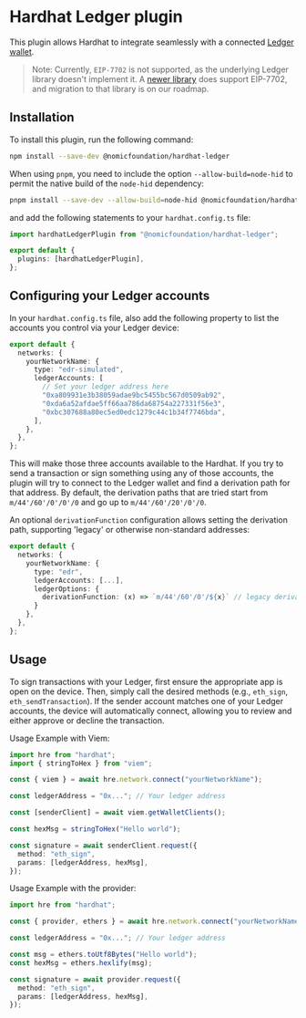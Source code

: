 # Hardhat Ledger plugin

This plugin allows Hardhat to integrate seamlessly with a connected [Ledger wallet](https://www.ledger.com/).

> Note: Currently, `EIP-7702` is not supported, as the underlying Ledger library doesn't implement it. A [newer library](https://www.npmjs.com/package/@ledgerhq/device-management-kit?activeTab=readme) does support EIP-7702, and migration to that library is on our roadmap.

## Installation

To install this plugin, run the following command:

```bash
npm install --save-dev @nomicfoundation/hardhat-ledger
```

When using `pnpm`, you need to include the option `--allow-build=node-hid` to permit the native build of the `node-hid` dependency:

```bash
pnpm install --save-dev --allow-build=node-hid @nomicfoundation/hardhat-ledger
```

and add the following statements to your `hardhat.config.ts` file:

```typescript
import hardhatLedgerPlugin from "@nomicfoundation/hardhat-ledger";

export default {
  plugins: [hardhatLedgerPlugin],
};
```

## Configuring your Ledger accounts

In your `hardhat.config.ts` file, also add the following property to list the accounts you control via your Ledger device:

```typescript
export default {
  networks: {
    yourNetworkName: {
      type: "edr-simulated",
      ledgerAccounts: [
        // Set your ledger address here
        "0xa809931e3b38059adae9bc5455bc567d0509ab92",
        "0xda6a52afdae5ff66aa786da68754a227331f56e3",
        "0xbc307688a80ec5ed0edc1279c44c1b34f7746bda",
      ],
    },
  },
};
```

This will make those three accounts available to the Hardhat. If you try to send a transaction or sign something using any of those accounts, the plugin will try to connect to the Ledger wallet and find a derivation path for that address. By default, the derivation paths that are tried start from `m/44'/60'/0'/0'/0` and go up to `m/44'/60'/20'/0'/0`.

An optional `derivationFunction` configuration allows setting the derivation path, supporting 'legacy' or otherwise non-standard addresses:

```typescript
export default {
  networks: {
    yourNetworkName: {
      type: "edr",
      ledgerAccounts: [...],
      ledgerOptions: {
        derivationFunction: (x) => `m/44'/60'/0'/${x}` // legacy derivation path
      }
    },
  },
};
```

## Usage

To sign transactions with your Ledger, first ensure the appropriate app is open on the device. Then, simply call the desired methods (e.g., `eth_sign`, `eth_sendTransaction`). If the sender account matches one of your Ledger accounts, the device will automatically connect, allowing you to review and either approve or decline the transaction.

Usage Example with Viem:

```typescript
import hre from "hardhat";
import { stringToHex } from "viem";

const { viem } = await hre.network.connect("yourNetworkName");

const ledgerAddress = "0x..."; // Your ledger address

const [senderClient] = await viem.getWalletClients();

const hexMsg = stringToHex("Hello world");

const signature = await senderClient.request({
  method: "eth_sign",
  params: [ledgerAddress, hexMsg],
});
```

Usage Example with the provider:

```typescript
import hre from "hardhat";

const { provider, ethers } = await hre.network.connect("yourNetworkName");

const ledgerAddress = "0x..."; // Your ledger address

const msg = ethers.toUtf8Bytes("Hello world");
const hexMsg = ethers.hexlify(msg);

const signature = await provider.request({
  method: "eth_sign",
  params: [ledgerAddress, hexMsg],
});
```
